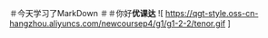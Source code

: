 ＃今天学习了MarkDown
＃＃你好**优课达**
![ https://qgt-style.oss-cn-hangzhou.aliyuncs.com/newcoursep4/g1/g1-2-2/tenor.gif ]
 
